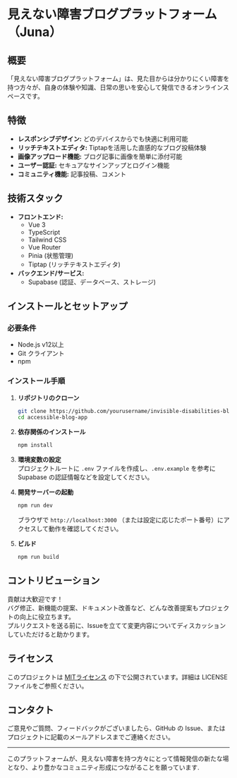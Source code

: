 # 見えない障害ブログプラットフォーム（Juna）

## 概要

「見えない障害ブログプラットフォーム」は、見た目からは分かりにくい障害を持つ方々が、自身の体験や知識、日常の思いを安心して発信できるオンラインスペースです。

## 特徴

- **レスポンシブデザイン:** どのデバイスからでも快適に利用可能
- **リッチテキストエディタ:** Tiptapを活用した直感的なブログ投稿体験
- **画像アップロード機能:** ブログ記事に画像を簡単に添付可能
- **ユーザー認証:** セキュアなサインアップとログイン機能
- **コミュニティ機能:** 記事投稿、コメント

## 技術スタック

- **フロントエンド:**
  - Vue 3
  - TypeScript
  - Tailwind CSS
  - Vue Router
  - Pinia (状態管理)
  - Tiptap (リッチテキストエディタ)
- **バックエンド/サービス:**
  - Supabase (認証、データベース、ストレージ)

## インストールとセットアップ

### 必要条件

- Node.js v12以上
- Git クライアント
- npm

### インストール手順

1. **リポジトリのクローン**
   ```bash
   git clone https://github.com/yourusername/invisible-disabilities-blog.git
   cd accessible-blog-app
   ```

2. **依存関係のインストール**
   ```bash
   npm install
   ```

3. **環境変数の設定**  
   プロジェクトルートに `.env` ファイルを作成し、`.env.example` を参考に Supabase の認証情報などを設定してください。

4. **開発サーバーの起動**
   ```bash
   npm run dev
   ```
   ブラウザで `http://localhost:3000` （または設定に応じたポート番号）にアクセスして動作を確認してください。

5. **ビルド**
   ```bash
   npm run build
   ```

## コントリビューション

貢献は大歓迎です！  
バグ修正、新機能の提案、ドキュメント改善など、どんな改善提案もプロジェクトの向上に役立ちます。  
プルリクエストを送る前に、Issueを立てて変更内容についてディスカッションしていただけると助かります。

## ライセンス

このプロジェクトは [MITライセンス](LICENSE) の下で公開されています。詳細は LICENSE ファイルをご参照ください。

## コンタクト

ご意見やご質問、フィードバックがございましたら、GitHub の Issue、またはプロジェクトに記載のメールアドレスまでご連絡ください。

---

このプラットフォームが、見えない障害を持つ方々にとって情報発信の新たな場となり、より豊かなコミュニティ形成につながることを願っています.
